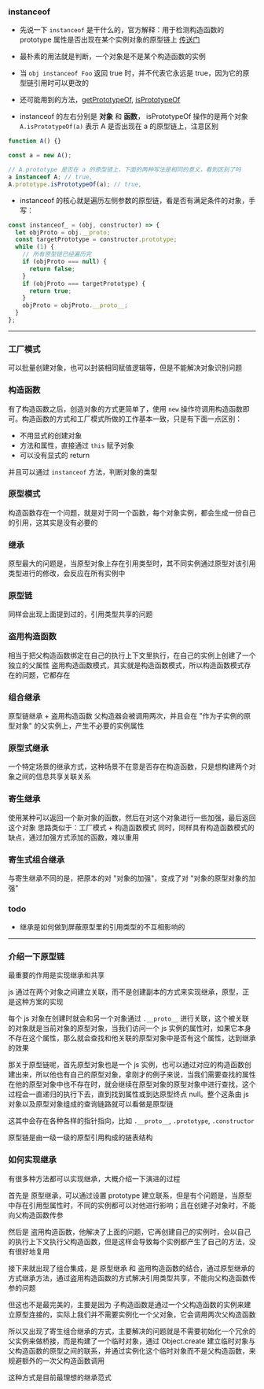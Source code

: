 ### instanceof

- 先说一下 `instanceof` 是干什么的，官方解释：用于检测构造函数的 prototype 属性是否出现在某个实例对象的原型链上 [传送门](https://developer.mozilla.org/zh-CN/docs/Web/JavaScript/Reference/Operators/instanceof)

- 最朴素的用法就是判断，一个对象是不是某个构造函数的实例

- 当 `obj instanceof Foo` 返回 true 时，并不代表它永远是 true，因为它的原型链引用时可以更改的

- 还可能用到的方法，[getPrototypeOf](https://developer.mozilla.org/zh-CN/docs/Web/JavaScript/Reference/Global_Objects/Object/GetPrototypeOf), [isPrototypeOf](https://developer.mozilla.org/zh-CN/docs/Web/JavaScript/Reference/Global_Objects/Object/isPrototypeOf)

- instanceof 的左右分别是 **对象** 和 **函数**， isPrototypeOf 操作的是两个对象 `A.isPrototypeOf(a)` 表示 A 是否出现在 a 的原型链上，注意区别

```js
function A() {}

const a = new A();

// A.prototype 是否在 a 的原型链上，下面的两种写法是相同的意义，看到区别了吗
a instanceof A; // true,
A.prototype.isPrototypeOf(a); // true,
```

- instanceof 的核心就是遍历左侧参数的原型链，看是否有满足条件的对象，手写：

```js
const instanceof_ = (obj, constructor) => {
  let objProto = obj.__proto;
  const targetPrototype = constructor.prototype;
  while (1) {
    // 所有原型链已经遍历完
    if (objProto === null) {
      return false;
    }
    if (objProto === targetPrototype) {
      return true;
    }
    objProto = objProto.__proto__;
  }
};
```

---

### 工厂模式

可以批量创建对象，也可以封装相同赋值逻辑等，但是不能解决对象识别问题

### 构造函数

有了构造函数之后，创造对象的方式更简单了，使用 `new` 操作符调用构造函数即可。构造函数的方式和工厂模式所做的工作基本一致，只是有下面一点区别：

- 不用显式的创建对象
- 方法和属性，直接通过 `this` 赋予对象
- 可以没有显式的 return

并且可以通过 `instanceof` 方法，判断对象的类型

### 原型模式

构造函数存在一个问题，就是对于同一个函数，每个对象实例，都会生成一份自己的引用，这其实是没有必要的

### 继承

原型最大的问题是，当原型对象上存在引用类型时，其不同实例通过原型对该引用类型进行的修改，会反应在所有实例中

### 原型链

同样会出现上面提到过的，引用类型共享的问题

### 盗用构造函数

相当于把父构造函数绑定在自己的执行上下文里执行，在自己的实例上创建了一个独立的父属性
盗用构造函数模式，其实就是构造函数模式，所以构造函数模式存在的问题，它都存在

### 组合继承

原型链继承 + 盗用构造函数
父构造器会被调用两次，并且会在 "作为子实例的原型对象" 的父实例上，产生不必要的实例属性

### 原型式继承

一个特定场景的继承方式，这种场景不在意是否存在构造函数，只是想构建两个对象之间的信息共享关联关系

### 寄生继承

使用某种可以返回一个新对象的函数，然后在对这个对象进行一些加强，最后返回这个对象
思路类似于：工厂模式 + 构造函数模式
同时，同样具有构造函数模式的缺点，通过加强方式添加的函数，难以重用

### 寄生式组合继承

与寄生继承不同的是，把原本的对 "对象的加强"，变成了对 "对象的原型对象的加强"

### todo

- 继承是如何做到屏蔽原型里的引用类型的不互相影响的

---

### 介绍一下原型链

最重要的作用是实现继承和共享

js 通过在两个对象之间建立关联，而不是创建副本的方式来实现继承，原型，正是这种方案的实现

每个 js 对象在创建时就会和另一个对象通过 `.__proto__` 进行关联，这个被关联的对象就是当前对象的原型对象，当我们访问一个 js 实例的属性时，如果它本身不存在这个属性，那么就会查找和他关联的原型对象中是否有这个属性，达到继承的效果

那关于原型链呢，首先原型对象也是一个 js 实例，也可以通过对应的构造函数创建出来，所以他也有自己的原型对象，拿刚才的例子来说，当我们需要查找的属性在他的原型对象中也不存在时，就会继续在原型对象的原型对象中进行查找，这个过程会一直递归的执行下去，直到找到属性或到达原型终点 null。整个这条由 js 对象以及原型对象组成的查询链路就可以看做是原型链

这其中会存在各种各样的指针指向，比如 `.__proto__`, `.prototype`, `.constructor`

原型链是由一级一级的原型引用构成的链表结构

### 如何实现继承

有很多种方法都可以实现继承，大概介绍一下演进的过程

首先是 原型继承，可以通过设置 prototype 建立联系，但是有个问题是，当原型中存在引用型属性时，不同的实例都可以对他进行影响；且在创建子对象时，不能向父构造函数传参

然后是 盗用构造函数，他解决了上面的问题，它再创建自己的实例时，会以自己的执行上下文执行父构造函数，但是这样会导致每个实例都产生了自己的方法，没有很好地复用

接下来就出现了组合集成，是 原型继承 和 盗用构造函数的结合，通过原型继承的方式继承方法，通过盗用构造函数的方式解决引用类型共享，不能向父构造函数传参的问题

但这也不是最完美的，主要是因为 子构造函数是通过一个父构造函数的实例来建立原型连接的，实际上我们并不需要实例化一个父对象，它会调用两次父构造函数

所以又出现了寄生组合继承的方式，主要解决的问题就是不需要初始化一个冗余的父实例来做桥接，而是构建了一个临时对象，通过 Object.create 建立临时对象与父构造函数的原型之间的联系，并通过实例化这个临时对象而不是父构造函数，来规避额外的一次父构造函数调用

这种方式是目前最理想的继承范式
